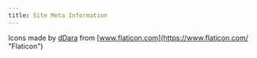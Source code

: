 ```yaml
---
title: Site Meta Information
---
```


Icons made by [dDara](https://www.flaticon.com/authors/ddara "dDara") from [www.flaticon.com](https://www.flaticon.com/ "Flaticon")
